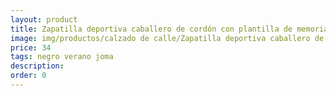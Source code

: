 ```yaml
---
layout: product
title: Zapatilla deportiva caballero de cordón con plantilla de memoria 
image: img/productos/calzado de calle/Zapatilla deportiva caballero de cordón con plantilla de memoria =34=negro verano joma.webp
price: 34
tags: negro verano joma
description: 
order: 0
---
```

